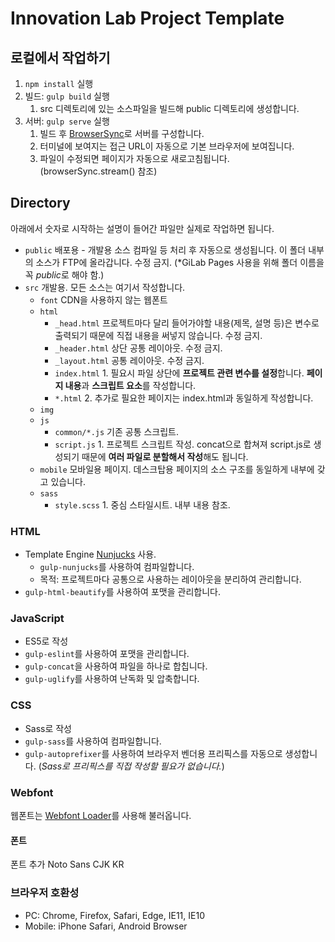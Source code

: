 # Innovation Lab Project Template
## 로컬에서 작업하기
1. `npm install` 실행
1. 빌드: `gulp build` 실행
   1. src 디렉토리에 있는 소스파일을 빌드해 public 디렉토리에 생성합니다.
1. 서버: `gulp serve` 실행
   1. 빌드 후 [BrowserSync](https://www.browsersync.io/)로 서버를 구성합니다.
   1. 터미널에 보여지는 접근 URL이 자동으로 기본 브라우저에 보여집니다.
   1. 파일이 수정되면 페이지가 자동으로 새로고침됩니다. (browserSync.stream() 참조)

## Directory
아래에서 숫자로 시작하는 설명이 들어간 파일만 실제로 작업하면 됩니다.

- `public` 배포용 - 개발용 소스 컴파일 등 처리 후 자동으로 생성됩니다. 이 폴더 내부의 소스가 FTP에 올라갑니다. 수정 금지. (*GiLab Pages 사용을 위해 폴더 이름을 꼭 *public*로 해야 함.)
- `src` 개발용. 모든 소스는 여기서 작성합니다.
   - `font` CDN을 사용하지 않는 웹폰트
   - `html`
      - `_head.html` 프로젝트마다 달리 들어가야할 내용(제목, 설명 등)은 변수로 출력되기 때문에 직접 내용을 써넣지 않습니다. 수정 금지.
      - `_header.html` 상단 공통 레이아웃. 수정 금지.
      - `_layout.html` 공통 레이아웃. 수정 금지.
      - `index.html` 1. 필요시 파일 상단에 **프로젝트 관련 변수를 설정**합니다. **페이지 내용**과 **스크립트 요소**를 작성합니다.
      - `*.html` 2. 추가로 필요한 페이지는 index.html과 동일하게 작성합니다.
   - `img`
   - `js`
      - `common/*.js` 기존 공통 스크립트.
      - `script.js` 1. 프로젝트 스크립트 작성. concat으로 합쳐져 script.js로 생성되기 때문에 **여러 파일로 분할해서 작성**해도 됩니다.
   - `mobile` 모바일용 페이지. 데스크탑용 페이지의 소스 구조를 동일하게 내부에 갖고 있습니다.
   - `sass` 
      - `style.scss` 1. 중심 스타일시트. 내부 내용 참조.

### HTML
- Template Engine [Nunjucks](https://mozilla.github.io/nunjucks) 사용.
   - `gulp-nunjucks`를 사용하여 컴파일합니다.
   - 목적: 프로젝트마다 공통으로 사용하는 레이아웃을 분리하여 관리합니다.
- `gulp-html-beautify`를 사용하여 포맷을 관리합니다.

### JavaScript
- ES5로 작성
- `gulp-eslint`를 사용하여 포맷을 관리합니다.
- `gulp-concat`을 사용하여 파일을 하나로 합칩니다.
- `gulp-uglify`를 사용하여 난독화 및 압축합니다.

### CSS
- Sass로 작성
- `gulp-sass`를 사용하여 컴파일합니다.
- `gulp-autoprefixer`를 사용하여 브라우저 벤더용 프리픽스를 자동으로 생성합니다. (*Sass로 프리픽스를 직접 작성할 필요가 없습니다.*)

### Webfont
웹폰트는 [Webfont Loader](https://github.com/typekit/webfontloader)를 사용해 불러옵니다.

#### 폰트
폰트 추가 Noto Sans CJK KR
  
### 브라우저 호환성
- PC: Chrome, Firefox, Safari, Edge, IE11, IE10
- Mobile: iPhone Safari, Android Browser